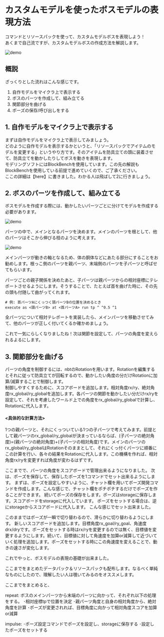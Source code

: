 # カスタムモデルを使ったボスモデルの表現方法

コマンドとリソースパックを使って、カスタムモデルボスを表現しよう！  
あくまで自己流ですが、カスタムモデルボスの作成方法を解説します。  

![demo](https://github.com/Keeema-1/CustomModelEntity/blob/main/materials/1.gif)

## 概説

ざっくりとした流れはこんな感じです。

1. 自作モデルをマイクラ上で表示する
2. ボスのパーツを作成して、組み立てる
3. 関節部分を曲げる
4. ポーズの保存/呼び出しをする


## 1. 自作モデルをマイクラ上で表示する

まずは自作モデルをマイクラ上で表示してみましょう。  
どのように自作モデルを表示するかというと、「リソースパックでアイテムのモデルを変更する」というやり方です。そのアイテムを防具立ての頭に装着させて、防具立てを動かしたりしてボスを動きを表現します。  
モデリングソフトにはBlockBenchを使用しています。この先の解説もBlockBenchを使用している前提で進めていくので、ご了承ください。  
ここの詳細は【here】に書きました。わかる人は飛ばして2に行きましょう。


## 2. ボスのパーツを作成して、組み立てる

ボスモデルを作成する際には、動かしたいパーツごとに分けてモデルを作成する必要があります。

![demo](https://github.com/Keeema-1/CustomModelEntity/blob/main/materials/2.png)

パーツの中で、メインとなるパーツを決めます。メインのパーツを根として、他のパーツはそこから伸びる枝のように考えます。

![demo](https://github.com/Keeema-1/CustomModelEntity/blob/main/materials/3.png)

メインパーツが動きの軸となるため、体の胴体などにあたる部分にすることをお勧めします。根っこ側のパーツを親パーツ、末端側のパーツを子パーツと呼ばせてもらいます。

パーツごとの親子関係を決めたあと、子パーツは親パーツからの相対座標にテレポートさせるようにします。そうすることで、たとえば首を曲げた時に、その先の頭も付随して曲がってくれます。

    # 例: 首パーツAにくっつく頭パーツBの位置を決めるとき
    execute as <頭パーツB> at <首パーツA> run tp ^ ^0.5 ^1

全パーツについて相対テレポートを実装したら、メインパーツを移動させてみて、他のパーツが正しく付いてくるか確かめましょう。

これで一気にらしくなりましたね！次は関節を設定して、パーツの角度を変えられるよるにします。

## 3. 関節部分を曲げる

パーツの角度を制御するには、nbtのRotationを用います。Rotationを編集するとそれに従って防具立てが回転するので、動かしたい角度の分だけRotationに加算/減算することで制御します。  
制御しやすくするために、スコアボードを追加します。相対角度rx/ry、絶対角度rx_global/ry_globalを追加します。各パーツの関節を動かしたい分だけrx/ryを設定して、それを考慮したワールド上での角度をrx_global/ry_globalで計算し、Rotationに代入します。

#### <具体的な計算方法>
1つの親パーツと、それにくっついている1つの子パーツで考えてみます。前提として親パーツのrx_global/ry_globalが決まっているならば、(子パーツの絶対角度)=(親パーツの絶対角度)+(子パーツの相対角度)です。メインのパーツのrx_global/ry_globalはRotationそのままとして、それにくっ付くパーツに順番にこの計算を行い、各々の結果をRotationに代入します。この機構を作れば、相対角度rx/ryを変更すれば角度が変わるはずです。

ここまでで、パーツの角度をスコアボードで管理出来るようになりました。
次は、ポーズを保存して、保存したポーズを1コマンドでセット出来るようにします。
まずは、ポーズを設定しやすいように、チャット欄を用いてポーズ開発コマンドを作成します。こんな感じで、チャット欄をポチポチするだけでポーズを作ることができます。
続いてポーズの保存をします。ポーズはstorageに保存します。スコアボードをstorageに代入しています。
ポーズをセットする場合は、逆にstorageからスコアボードに代入します。
こんな感じでセット出来ました。

このままではポーズが一瞬で切り替わるので、滑らかに切り替わるようにします。
新しいスコアボードを追加します。目標角度rx_goal/ry_goal、角速度drx/dryです。ポーズをセットする時はrx/ryを変更するのでは無く、目標値を変更するようにします。続いて、目標値に対して角速度を加算or減算して近づいていく処理を追加します。ポーズをセットする時にこの角速度を変えることで、動きの速さが変化します。

これでやっと、ボスモデルの表現の基礎が出来ました。

ここまでをまとめたデータパック＆リソースパックも配布します。なるべく単純なものにしたので、理解したい人は覗いてみるのをオススメします。

ここまでをまとめると、

repeat:
ボスのメインパーツから末端のパーツに向かって、それぞれ以下の処理をする。
･相対座標tpで位置を決定
･親パーツ角度と自身の相対角度から、絶対角度を計算
･ポーズが変更されれば、目標角度に向かって相対角度スコアを加算or減算

impulse:
･ポーズ設定コマンドでポーズを設定し、storageに保存する
･設定したポーズをセットする 
